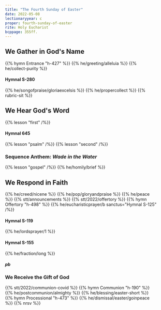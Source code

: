 ```yaml
---
title: "The Fourth Sunday of Easter"
date: 2022-05-08
lectionaryyear: c
proper: fourth-sunday-of-easter
rite: Holy Eucharist
bcppage: 355ff.
---
```


## We Gather in God's Name
{{% hymn Entrance "h-427" %}}
{{% he/greeting/alleluia %}}
{{% he/collect-purity %}}

#### Hymnal S-280
{{% he/songofpraise/gloriaexcelsis %}}
{{% he/propercollect %}}
{{% rubric-sit %}}

## We Hear God's Word
{{% lesson "first" /%}}

#### Hymnal 645
{{% lesson "psalm" /%}}
{{% lesson "second" /%}}

### Sequence Anthem: _Wade in the Water_
{{% lesson "gospel" /%}}
{{% he/homily/brief %}}

## We Respond in Faith
{{% he/creed/nicene %}}
{{% he/pop/gloryandpraise %}}
{{% he/peace %}}
{{% stt/announcements %}}
{{% stt/2022/offertory %}}
{{% hymn Offertory "h-498" %}}
{{% he/eucharisticprayer/b sanctus="Hymnal S-125" /%}}

#### Hymnal S-119
{{% he/lordsprayer/1 %}}

#### Hymnal S-155
{{% he/fraction/long %}}

##### pb
### We Receive the Gift of God
{{% stt/2022/communion-covid %}}
{{% hymn Communion "h-190" %}}
{{% he/postcommunion/almighty %}}
{{% he/blessing/easter-short %}}
{{% hymn Processional "h-473" %}}
{{% he/dismissal/easter/goinpeace %}}
{{% nrsv %}}

